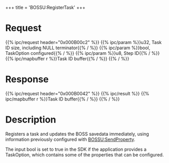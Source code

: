 +++
title = 'BOSSU:RegisterTask'
+++

# Request

{{% ipc/request header="0x000B00c2" %}}
{{% ipc/param %}}u32, Task ID size, including NULL terminator{{% / %}}
{{% ipc/param %}}bool, TaskOption configured{{% / %}}
{{% ipc/param %}}u8, Step ID{{% / %}}
{{% ipc/mapbuffer r %}}Task ID buffer{{% / %}}
{{% / %}}

# Response

{{% ipc/request header="0x000B0042" %}}
{{% ipc/result %}}
{{% ipc/mapbuffer r %}}Task ID buffer{{% / %}}
{{% / %}}

# Description

Registers a task and updates the BOSS savedata immediately, using information previously configured with [BOSSU:SendProperty](BOSSU:SendProperty "wikilink").

The input bool is set to true in the SDK if the application provides a TaskOption, which contains some of the properties that can be configured.
